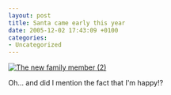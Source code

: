 ```yaml
---
layout: post
title: Santa came early this year
date: 2005-12-02 17:43:09 +0100
categories:
- Uncategorized
---
```

<p><a href="http://www.flickr.com/photos/janos/69377978/"><img src="http://static.flickr.com/35/69377978_9354d1d0f2.jpg" alt="The new family member (2)" border="0" class="image" /></a></p>
<p>Oh... and did I mention the fact that I'm happy!?</p>
